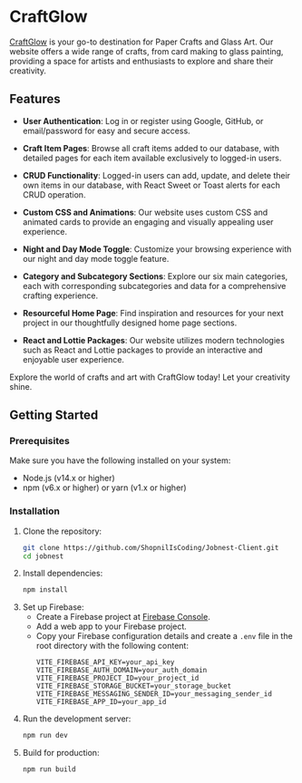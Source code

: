 # CraftGlow

[CraftGlow](https://craftglow-42054.web.app/) is your go-to destination for Paper Crafts and Glass Art. Our website offers a wide range of crafts, from card making to glass painting, providing a space for artists and enthusiasts to explore and share their creativity.

## Features

- **User Authentication**: Log in or register using Google, GitHub, or email/password for easy and secure access.

- **Craft Item Pages**: Browse all craft items added to our database, with detailed pages for each item available exclusively to logged-in users.

- **CRUD Functionality**: Logged-in users can add, update, and delete their own items in our database, with React Sweet or Toast alerts for each CRUD operation.

- **Custom CSS and Animations**: Our website uses custom CSS and animated cards to provide an engaging and visually appealing user experience.

- **Night and Day Mode Toggle**: Customize your browsing experience with our night and day mode toggle feature.

- **Category and Subcategory Sections**: Explore our six main categories, each with corresponding subcategories and data for a comprehensive crafting experience.

- **Resourceful Home Page**: Find inspiration and resources for your next project in our thoughtfully designed home page sections.

- **React and Lottie Packages**: Our website utilizes modern technologies such as React and Lottie packages to provide an interactive and enjoyable user experience.

Explore the world of crafts and art with CraftGlow today! Let your creativity shine.

## Getting Started

### Prerequisites

Make sure you have the following installed on your system:
- Node.js (v14.x or higher)
- npm (v6.x or higher) or yarn (v1.x or higher)

### Installation

1. Clone the repository:
   ```bash
   git clone https://github.com/ShopnilIsCoding/Jobnest-Client.git
   cd jobnest
2. Install dependencies:
   ```bash
   npm install
3. Set up Firebase:
   - Create a Firebase project at [Firebase Console](https://console.firebase.google.com/).
   - Add a web app to your Firebase project.
   - Copy your Firebase configuration details and create a `.env` file in the root directory with the following content:
     ```plaintext
     VITE_FIREBASE_API_KEY=your_api_key
     VITE_FIREBASE_AUTH_DOMAIN=your_auth_domain
     VITE_FIREBASE_PROJECT_ID=your_project_id
     VITE_FIREBASE_STORAGE_BUCKET=your_storage_bucket
     VITE_FIREBASE_MESSAGING_SENDER_ID=your_messaging_sender_id
     VITE_FIREBASE_APP_ID=your_app_id
     ```
4. Run the development server:
   ```bash
   npm run dev
5. Build for production:
   ```bash
   npm run build
